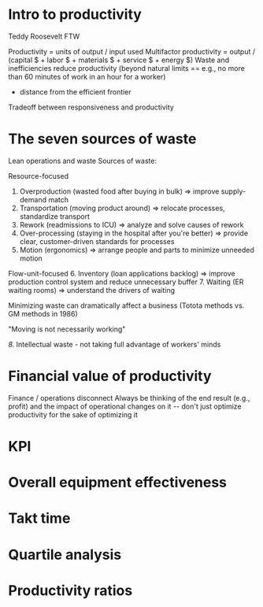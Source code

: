 # Intro to productivity
Teddy Roosevelt FTW

Productivity = units of output / input used
Multifactor productivity = output / (capital $ + labor $ + materials $ + service $ + energy $)
Waste and inefficiencies reduce productivity (beyond natural limits == e.g., no more than 60 minutes of work in an hour for a worker)
* distance from the efficient frontier

Tradeoff between responsiveness and productivity

# The seven sources of waste
Lean operations and waste
Sources of waste:

Resource-focused
1. Overproduction (wasted food after buying in bulk) => improve supply-demand match
2. Transportation (moving product around) => relocate processes, standardize transport
3. Rework (readmissions to ICU) => analyze and solve causes of rework
4. Over-processing (staying in the hospital after you're better) => provide clear, customer-driven standards for processes
5. Motion (ergonomics) => arrange people and parts to minimize unneeded motion

Flow-unit-focused
6. Inventory (loan applications backlog) => improve production control system and reduce unnecessary buffer
7. Waiting (ER waiting rooms) => understand the drivers of waiting

Minimizing waste can dramatically affect a business (Totota methods vs. GM methods in 1986)

"Moving is not necessarily working"

*8.* Intellectual waste - not taking full advantage of workers' minds

# Financial value of productivity
Finance / operations disconnect
Always be thinking of the end result (e.g., profit) and the impact of operational changes on it -- don't just optimize productivity for the sake of optimizing it

# KPI




# Overall equipment effectiveness




# Takt time





# Quartile analysis





# Productivity ratios






